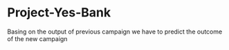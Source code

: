 # Project-Yes-Bank
Basing on the output of previous campaign we have to predict the outcome of the new campaign
